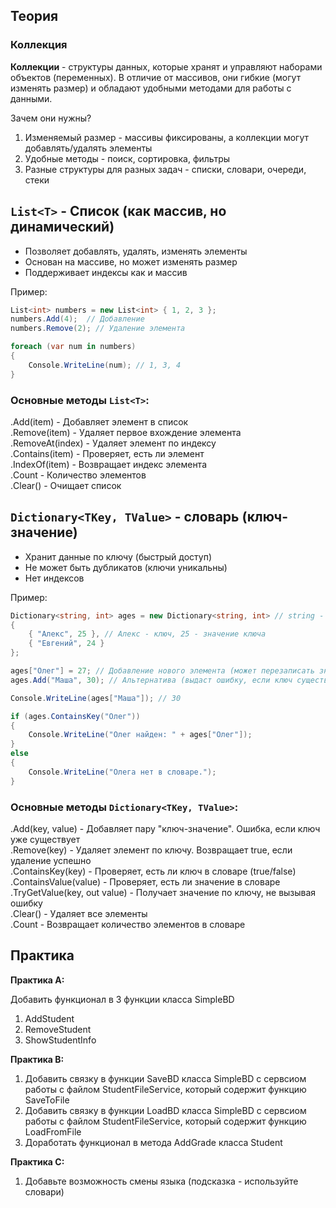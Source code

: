 ## Теория

### Коллекция

**Коллекции** - структуры данных, которые хранят и управляют наборами объектов (переменных). В отличие от массивов, они гибкие (могут изменять размер) и обладают удобными методами для работы с данными.

Зачем они нужны?
1. Изменяемый размер - массивы фиксированы, а коллекции могут добавлять/удалять элементы
2. Удобные методы - поиск, сортировка, фильтры
3. Разные структуры для разных задач - списки, словари, очереди, стеки

## `List<T>` - Список (как массив, но динамический)

- Позволяет добавлять, удалять, изменять элементы
- Основан на массиве, но может изменять размер
- Поддерживает индексы как и массив

Пример:
```csharp
List<int> numbers = new List<int> { 1, 2, 3 };
numbers.Add(4);  // Добавление
numbers.Remove(2); // Удаление элемента

foreach (var num in numbers)
{
    Console.WriteLine(num); // 1, 3, 4
}
```

### Основные методы `List<T>`:

.Add(item) - Добавляет элемент в список\
.Remove(item) - Удаляет первое вхождение элемента\
.RemoveAt(index) - Удаляет элемент по индексу\
.Contains(item) - Проверяет, есть ли элемент\
.IndexOf(item) - Возвращает индекс элемента\
.Count - Количество элементов\
.Clear() - Очищает список

## `Dictionary<TKey, TValue>` - словарь (ключ-значение)

- Хранит данные по ключу (быстрый доступ)
- Не может быть дубликатов (ключи уникальны)
- Нет индексов

Пример:
```csharp
Dictionary<string, int> ages = new Dictionary<string, int> // string - ключ, int - значение ключа
{
    { "Алекс", 25 }, // Алекс - ключ, 25 - значение ключа
    { "Евгений", 24 }
};

ages["Олег"] = 27; // Добавление нового элемента (может перезаписать значение если ключ существует)
ages.Add("Маша", 30); // Альтернатива (выдаст ошибку, если ключ существует)

Console.WriteLine(ages["Маша"]); // 30

if (ages.ContainsKey("Олег"))
{
    Console.WriteLine("Олег найден: " + ages["Олег"]);
}
else
{
    Console.WriteLine("Олега нет в словаре.");
}
```

### Основные методы `Dictionary<TKey, TValue>`:

.Add(key, value) - Добавляет пару "ключ-значение". Ошибка, если ключ уже существует\
.Remove(key) - Удаляет элемент по ключу. Возвращает true, если удаление успешно\
.ContainsKey(key) - Проверяет, есть ли ключ в словаре (true/false)\
.ContainsValue(value) - Проверяет, есть ли значение в словаре\
.TryGetValue(key, out value) - Получает значение по ключу, не вызывая ошибку\
.Clear() - Удаляет все элементы\
.Count - Возвращает количество элементов в словаре

## Практика

**Практика A:**

Добавить  функционал в 3 функции класса SimpleBD
1. AddStudent
2. RemoveStudent
3. ShowStudentInfo

**Практика B:**

1. Добавить связку в функции SaveBD класса SimpleBD с сервсиом работы с файлом StudentFileService, который содержит функцию SaveToFile
2. Добавить связку в функции LoadBD класса SimpleBD с сервсиом работы с файлом StudentFileService, который содержит функцию LoadFromFile
3. Доработать функционал в метода  AddGrade класса Student

**Практика С:**

1. Добавьте возможность смены языка (подсказка - используйте словари)